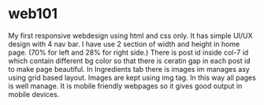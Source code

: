 # web101
My first responsive webdesign using html and css only.
It has simple UI/UX design with 4 nav bar.
I have use 2 section of width and height in home page. (70% for left and 28% for right side.)
There is post id inside col-7 id which contain different bg color so that there is ceratin gap in each post id to make page beautiful.
In Ingredients tab there is images im manages asy using grid based layout. Images are kept using img tag.
In this way all pages is well manage.
It is mobile friendly webpages so it gives good output in mobile devices.
